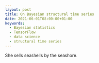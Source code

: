 ```yaml
---
layout: post
title: On Bayesian structural time series
date: 2021-06-01T08:00:00+01:00
keywords:
  - Bayesian statistics
  - TensorFlow
  - data science
  - structural time series
---
```


She sells seashells by the seashore.
